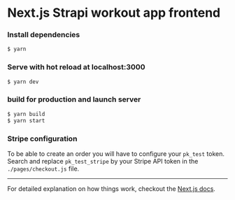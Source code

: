 # Next.js Strapi workout app frontend

### Install dependencies
```bash
$ yarn
```

### Serve with hot reload at localhost:3000
```bash
$ yarn dev
```

### build for production and launch server
```bash
$ yarn build
$ yarn start
```

### Stripe configuration

To be able to create an order you will have to configure your `pk_test` token.
Search and replace `pk_test_stripe` by your Stripe API token in the `./pages/checkout.js` file.

---

For detailed explanation on how things work, checkout the [Next.js docs](https://github.com/zeit/next.js).


